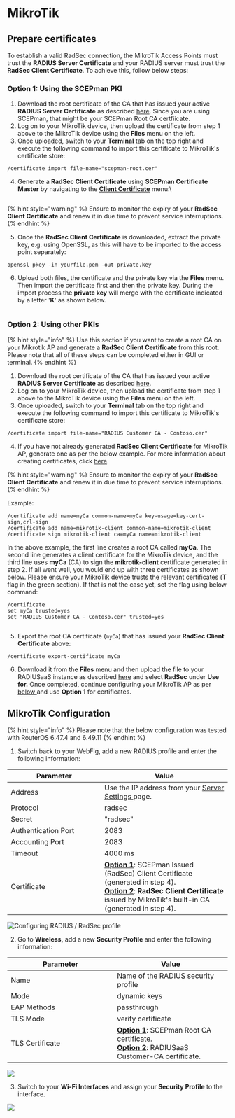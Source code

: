 # MikroTik

## Prepare certificates

To establish a valid RadSec connection, the MikroTik Access Points must trust the **RADIUS Server Certificate** and your RADIUS server must trust the **RadSec Client Certificate**.  To achieve this, follow below steps:

### Option 1: Using the SCEPman PKI

1. Download the root certificate of the CA that has issued your active **RADIUS Server Certificate** as described [here](../../../admin-portal/settings/settings-server.md#download). Since you are using SCEPman, that might be your SCEPman Root CA certfiicate.
2. Log on to your MikroTik device, then upload the certificate from step 1 above to the MikroTik device using the **Files** menu on the left.
3. Once uploaded, switch to your **Terminal** tab on the top right and execute the following command to import this certificate to MikroTik's certificate store:

```
/certificate import file-name="scepman-root.cer"
```

4.  Generate a **RadSec Client Certificate** using **SCEPman Certificate Master** by navigating to the [**Client Certificate**](https://docs.scepman.com/certificate-deployment/certificate-master/client-certificate-pkcs-12) menu:\


    <figure><img src="../../../.gitbook/assets/image (21).png" alt=""><figcaption></figcaption></figure>

{% hint style="warning" %}
Ensure to monitor the expiry of your **RadSec Client Certificate** and renew it in due time to prevent service interruptions.
{% endhint %}

5. Once the **RadSec Client Certificate** is downloaded, extract the private key, e.g. using OpenSSL, as this will have to be imported to the access point separately:&#x20;

```
openssl pkey -in yourfile.pem -out private.key
```

6. Upload both files, the certificate and the private key via the **Files** menu. Then import the certificate first and then the private key. During the import process the **private key** will merge with the certificate indicated by a letter '**K**' as shown below.&#x20;

<figure><img src="../../../.gitbook/assets/image (3).png" alt=""><figcaption></figcaption></figure>

### Option 2: Using other PKIs

{% hint style="info" %}
Use this section if you want to create a root CA on your Mikrotik AP and generate a **RadSec Client Certificate** from this root. Please note that all of these steps can be completed either in GUI or terminal.
{% endhint %}

1. Download the root certificate of the CA that has issued your active **RADIUS Server Certificate** as described [here](../../../admin-portal/settings/settings-server.md#download).
2. Log on to your MikroTik device, then upload the certificate from step 1 above to the MikroTik device using the **Files** menu on the left.
3. Once uploaded, switch to your **Terminal** tab on the top right and execute the following command to import this certificate to MikroTik's certificate store:

```
/certificate import file-name="RADIUS Customer CA - Contoso.cer"
```

4. If you have not already generated **RadSec Client Certificate** for MikroTik AP, generate one as per the below example. For more information about creating certificates, click [here](https://wiki.mikrotik.com/wiki/Manual:Create\_Certificates).&#x20;

{% hint style="warning" %}
Ensure to monitor the expiry of your **RadSec Client Certificate** and renew it in due time to prevent service interruptions.
{% endhint %}

Example:&#x20;

```
/certificate add name=myCa common-name=myCa key-usage=key-cert-sign,crl-sign
/certificate add name=mikrotik-client common-name=mikrotik-client
/certificate sign mikrotik-client ca=myCa name=mikrotik-client
```

In the above example, the first line creates a root CA called **myCa**. The second line generates a client certificate for the MikroTik device, and the third line uses **myCa** (CA) to sign the **mikrotik-client** certificate generated in step 2. If all went well, you would end up with three certificates as shown below. Please ensure your MikroTik device trusts the relevant certificates (**T** flag in the green section). If that is not the case yet, set the flag using below command:

```
/certificate
set myCa trusted=yes
set "RADIUS Customer CA - Contoso.cer" trusted=yes
```

<figure><img src="../../../../.gitbook/assets/image (344).png" alt=""><figcaption></figcaption></figure>

5. Export the root CA certificate (`myCa`) that has issued your **RadSec Client Certificate** above:

```
/certificate export-certificate myCa
```

6. Download it from the **Files** menu and then upload the file to your RADIUSaaS instance as described [here](../../../admin-portal/settings/trusted-roots.md#add) and select **RadSec** under **Use for.** Once completed, continue configuring your MikroTik AP as per [below ](mikrotik.md#mikrotik-configuration)and use **Option 1** for certificates.

## MikroTik Configuration

{% hint style="info" %}
Please note that the below configuration was tested with RouterOS 6.47.4 and 6.49.11
{% endhint %}

1. Switch back to your WebFig, add a new RADIUS profile and enter the following information:

<table><thead><tr><th width="198">Parameter</th><th>Value</th></tr></thead><tbody><tr><td>Address</td><td>Use the IP address from your <a href="../../../admin-portal/settings/settings-server.md">Server Settings </a>page.</td></tr><tr><td>Protocol</td><td>radsec</td></tr><tr><td>Secret</td><td>"radsec"</td></tr><tr><td>Authentication Port</td><td>2083</td></tr><tr><td>Accounting Port</td><td>2083</td></tr><tr><td>Timeout</td><td>4000 ms</td></tr><tr><td>Certificate</td><td><a href="mikrotik.md#option-1-using-the-scepman-pki"><strong>Option 1</strong></a>: SCEPman Issued (RadSec) Client Certificate (generated in step 4).<br><a href="mikrotik.md#option-2-using-other-cas"><strong>Option 2</strong></a>: <strong>RadSec Client Certificate</strong> issued by MikroTik's built-in CA (generated in step 4).</td></tr></tbody></table>



![Configuring RADIUS / RadSec profile](../../../.gitbook/assets/2024-09-03\_14h43\_36.png)

2. Go to **Wireless,** add a new **Security Profile** and enter the following information:&#x20;

<table><thead><tr><th width="227">Parameter</th><th>Value</th></tr></thead><tbody><tr><td>Name</td><td>Name of the RADIUS security profile</td></tr><tr><td>Mode</td><td>dynamic keys</td></tr><tr><td>EAP Methods</td><td>passthrough</td></tr><tr><td>TLS Mode</td><td>verify certificate</td></tr><tr><td>TLS Certificate</td><td><a href="mikrotik.md#option-1-using-the-scepman-pki"><strong>Option 1</strong></a>: SCEPman Root CA certificate.<br><a href="mikrotik.md#option-2-using-other-cas"><strong>Option 2</strong></a>: RADIUSaaS Customer-CA certificate.</td></tr></tbody></table>

![](<../../../../.gitbook/assets/image (158).png>)

3. Switch to your **Wi-Fi Interfaces** and assign your **Security Profile** to the interface.

![](<../../../../.gitbook/assets/image (266).png>)
